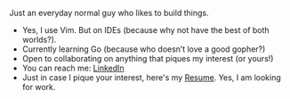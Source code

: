 Just an everyday normal guy who likes to build things.

- Yes, I use Vim. But on IDEs (because why not have the best of both worlds?).
- Currently learning Go (because who doesn’t love a good gopher?)
- Open to collaborating on anything that piques my interest (or yours!)
- You can reach me: [LinkedIn](https://www.linkedin.com/in/shivam-parihar/)
- Just in case I pique your interest, here's my [Resume](https://drive.google.com/file/d/1NvQLPgwKcJD0M44jr-Yo7Bl-4uQPQkTu/view?usp=sharing). Yes, I am looking for work.

